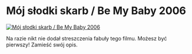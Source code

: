 Mój słodki skarb / Be My Baby 2006 
=============
[![Mój słodki skarb / Be My Baby 2006 ](http://vidos.pl/images/player.gif)](http://vidos.pl/moj-slodki-skarb-be-my-baby-2006)

 Na razie nikt nie dodał streszczenia fabuły tego filmu. Możesz być pierwszy! Zamieść swój opis.
